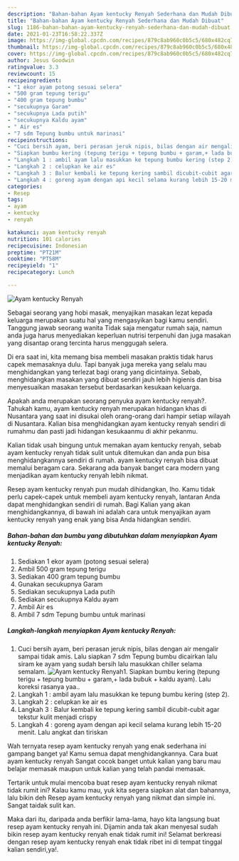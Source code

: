 ```yaml
---
description: "Bahan-bahan Ayam kentucky Renyah Sederhana dan Mudah Dibuat"
title: "Bahan-bahan Ayam kentucky Renyah Sederhana dan Mudah Dibuat"
slug: 1186-bahan-bahan-ayam-kentucky-renyah-sederhana-dan-mudah-dibuat
date: 2021-01-23T16:58:22.337Z
image: https://img-global.cpcdn.com/recipes/879c8ab960c0b5c5/680x482cq70/ayam-kentucky-renyah-foto-resep-utama.jpg
thumbnail: https://img-global.cpcdn.com/recipes/879c8ab960c0b5c5/680x482cq70/ayam-kentucky-renyah-foto-resep-utama.jpg
cover: https://img-global.cpcdn.com/recipes/879c8ab960c0b5c5/680x482cq70/ayam-kentucky-renyah-foto-resep-utama.jpg
author: Jesus Goodwin
ratingvalue: 3.3
reviewcount: 15
recipeingredient:
- "1 ekor ayam potong sesuai selera"
- "500 gram tepung terigu"
- "400 gram tepung bumbu"
- "secukupnya Garam"
- "secukupnya Lada putih"
- "secukupnya Kaldu ayam"
- " Air es"
- "7 sdm Tepung bumbu untuk marinasi"
recipeinstructions:
- "Cuci bersih ayam, beri perasan jeruk nipis, bilas dengan air mengalir sampai tidak amis. Lalu siapkan 7 sdm Tepung bumbu dicairkan lalu siram ke ayam yang sudah bersih lalu masukkan chiller selama semalam."
- "Siapkan bumbu kering (tepung terigu + tepung bumbu + garam,+ lada bubuk + kaldu ayam). Lalu koreksi rasanya yaa.."
- "Langkah 1 : ambil ayam lalu masukkan ke tepung bumbu kering (step 2)."
- "Langkah 2 : celupkan ke air es"
- "Langkah 3 : Balur kembali ke tepung kering sambil dicubit-cubit agar tekstur kulit menjadi crispy"
- "Langkah 4 : goreng ayam dengan api kecil selama kurang lebih 15-20 menit. Lalu angkat dan tiriskan"
categories:
- Resep
tags:
- ayam
- kentucky
- renyah

katakunci: ayam kentucky renyah 
nutrition: 101 calories
recipecuisine: Indonesian
preptime: "PT21M"
cooktime: "PT58M"
recipeyield: "1"
recipecategory: Lunch

---
```



![Ayam kentucky Renyah](https://img-global.cpcdn.com/recipes/879c8ab960c0b5c5/680x482cq70/ayam-kentucky-renyah-foto-resep-utama.jpg)

Sebagai seorang yang hobi masak, menyajikan masakan lezat kepada keluarga merupakan suatu hal yang mengasyikan bagi kamu sendiri. Tanggung jawab seorang  wanita Tidak saja mengatur rumah saja, namun anda juga harus menyediakan keperluan nutrisi terpenuhi dan juga masakan yang disantap orang tercinta harus menggugah selera.

Di era  saat ini, kita memang bisa membeli masakan praktis tidak harus capek memasaknya dulu. Tapi banyak juga mereka yang selalu mau menghidangkan yang terlezat bagi orang yang dicintainya. Sebab, menghidangkan masakan yang dibuat sendiri jauh lebih higienis dan bisa menyesuaikan masakan tersebut berdasarkan kesukaan keluarga. 



Apakah anda merupakan seorang penyuka ayam kentucky renyah?. Tahukah kamu, ayam kentucky renyah merupakan hidangan khas di Nusantara yang saat ini disukai oleh orang-orang dari hampir setiap wilayah di Nusantara. Kalian bisa menghidangkan ayam kentucky renyah sendiri di rumahmu dan pasti jadi hidangan kesukaanmu di akhir pekanmu.

Kalian tidak usah bingung untuk memakan ayam kentucky renyah, sebab ayam kentucky renyah tidak sulit untuk ditemukan dan anda pun bisa menghidangkannya sendiri di rumah. ayam kentucky renyah bisa dibuat memalui beragam cara. Sekarang ada banyak banget cara modern yang menjadikan ayam kentucky renyah lebih nikmat.

Resep ayam kentucky renyah pun mudah dihidangkan, lho. Kamu tidak perlu capek-capek untuk membeli ayam kentucky renyah, lantaran Anda dapat menghidangkan sendiri di rumah. Bagi Kalian yang akan menghidangkannya, di bawah ini adalah cara untuk menyajikan ayam kentucky renyah yang enak yang bisa Anda hidangkan sendiri.

<!--inarticleads1-->

##### Bahan-bahan dan bumbu yang dibutuhkan dalam menyiapkan Ayam kentucky Renyah:

1. Sediakan 1 ekor ayam (potong sesuai selera)
1. Ambil 500 gram tepung terigu
1. Sediakan 400 gram tepung bumbu
1. Gunakan secukupnya Garam
1. Sediakan secukupnya Lada putih
1. Sediakan secukupnya Kaldu ayam
1. Ambil  Air es
1. Ambil 7 sdm Tepung bumbu untuk marinasi




<!--inarticleads2-->

##### Langkah-langkah menyiapkan Ayam kentucky Renyah:

1. Cuci bersih ayam, beri perasan jeruk nipis, bilas dengan air mengalir sampai tidak amis. Lalu siapkan 7 sdm Tepung bumbu dicairkan lalu siram ke ayam yang sudah bersih lalu masukkan chiller selama semalam.
<img src="https://img-global.cpcdn.com/steps/cd2e6235a7549303/160x128cq70/ayam-kentucky-renyah-langkah-memasak-1-foto.jpg" alt="Ayam kentucky Renyah">1. Siapkan bumbu kering (tepung terigu + tepung bumbu + garam,+ lada bubuk + kaldu ayam). Lalu koreksi rasanya yaa..
1. Langkah 1 : ambil ayam lalu masukkan ke tepung bumbu kering (step 2).
1. Langkah 2 : celupkan ke air es
1. Langkah 3 : Balur kembali ke tepung kering sambil dicubit-cubit agar tekstur kulit menjadi crispy
1. Langkah 4 : goreng ayam dengan api kecil selama kurang lebih 15-20 menit. Lalu angkat dan tiriskan




Wah ternyata resep ayam kentucky renyah yang enak sederhana ini gampang banget ya! Kamu semua dapat menghidangkannya. Cara buat ayam kentucky renyah Sangat cocok banget untuk kalian yang baru mau belajar memasak maupun untuk kalian yang telah pandai memasak.

Tertarik untuk mulai mencoba buat resep ayam kentucky renyah nikmat tidak rumit ini? Kalau kamu mau, yuk kita segera siapkan alat dan bahannya, lalu bikin deh Resep ayam kentucky renyah yang nikmat dan simple ini. Sangat taidak sulit kan. 

Maka dari itu, daripada anda berfikir lama-lama, hayo kita langsung buat resep ayam kentucky renyah ini. Dijamin anda tak akan menyesal sudah bikin resep ayam kentucky renyah enak tidak rumit ini! Selamat berkreasi dengan resep ayam kentucky renyah enak tidak ribet ini di tempat tinggal kalian sendiri,ya!.

